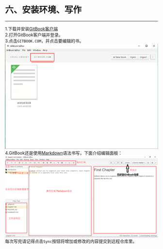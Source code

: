 六、安装环境、写作
===
---

1.下载并安装[GitBook客户端](http://downloads.editor.gitbook.com/)   
2.打开GitBook客户端并登录。   
3.点击`GITBOOK.COM`，并点击要编辑的书。
![Choose](../images/client.png)    
4.GitBook还是使用[Markdown](http://wowubuntu.com/markdown/)语法书写，下面介绍编辑面板：
![Edit](../images/edit.png)   
每次写完请记得点击`Sync`按钮将增加或修改的内容提交到远程仓库里。